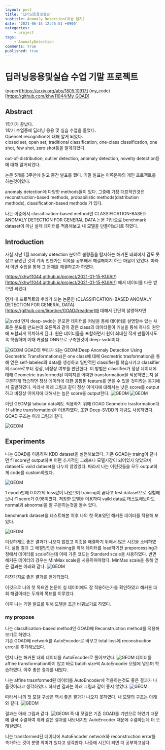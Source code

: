 ```yaml
---
layout: post
title: '딥러닝응용및실습'
subtitle: Anomaly Detection(이상 탐지)
date: '2021-06-15 12:45:51 +0900'
categories:
    - project
tags:
    - AnomalyDetection
comments: true
published: true
---
```


# 딥러닝응용및실습 수업 기말 프로젝트

(paper)[https://arxiv.org/abs/1805.10917]
(my_code)[https://github.com/khw11044/My_GOAD]

## Abstract

1학기가 끝났다.  
1학기 수업중에 딥러닝 응용 및 실습 수업을 들었다.  
Openset recognition에 대해 알게 되었다.  
closed set, open set, traditional classification, one-class classification, one shot, few shot, zero shot등을 알게되었다.  

out-of-distribution, outlier detection, anomaly detection, novelty detection등에 대해 알게되었다.  

논문 5개를 3주만에 읽고 중간 발표를 했다.
기말 발표는 이쪽분야의 개인 프로젝트를 하는것이였다.

anomaly detection에 다양한 methods들이 있다.
그중에 가장 대표적인것은 reconstruction-based methods, probabilistic methods(distribution methods), classification-based methods 가 있다.

나는 이중에서 classification-based method인 CLASSIFICATION-BASED ANOMALY DETECTION FOR GENERAL DATA 논문 기반으로 benchmark dataset이 아닌 실제 데이터를 적용해보고 내 모델을 만들어보기로 하였다.

## Introduction

사실 지난 1월 anomaly detection 분야로 불량품을 탐지하는 해커톤 대회에서 감도 못잡고 끝냈던 것이 계속 언젠가는 이쪽을 공부해서 해결해야지 하는 마음이 있었다. 따라서 이번 수업을 통해 그 문제를 해결하고자 하였다.

(https://khw11044.github.io/project/2021-01-15-KUIAI/)[https://khw11044.github.io/project/2021-01-15-KUIAI/] 에서 데이터를 다운 받으면 되겠다.

먼저 내 프로젝트의 뿌리가 되는 논문인 (CLASSIFICATION-BASED ANOMALY DETECTION FOR GENERAL DATA)[https://github.com/lironber/GOAD#readme]에 대해서 간단히 설명하자면


![svdd](/assets/img/Blog/project/My_GOAD/1.png)
먼저 deep-svdd는 분포한 데이터를 커널을 통해 데이터를 설명할수 있는 새로운 분포를 만드는데 오른쪽과 같이 같은 class의 데이터들이 커널을 통해 하나의 원안에 포함되게 위치하게 된다. 원은 데이터들을 포함하면서 원이 최대한 작게 만들어지도록 학습하며 이때 커널을 DNN으로 구축한것이 deep-svdd이다.

![GEOM](/assets/img/Blog/project/My_GOAD/2.png)
GOAD의 뿌리가 되는 GEOM(Deep Anomaly Detection Using Geometric Transformations)은 one class에 대해 Geometric trasformation을 통해 얻은 self-labeled와 data를 생성하고 일반적인 classifier를 학습시키고 classifier의 score로부터 정상, 비정상 여부를 판단한다.
이 방법은 classifier가 정상 데이터에 대해 Geometric trasformed된 이미지를 어떠한 transformation을 적용하였는지 잘 구분하게 학습하면 정상 데이터에 대한 공통된 feature를 얻을 수 있을 것이라는 동기에서 출발하였다.
따라서 아래 그림과 같이 정상 이미지에 대해서는 낮은 score를 output하고 비정상 이미지에 대해서는 높은 score를 output한다.
![GEOM](/assets/img/Blog/project/My_GOAD/3.png)
![GEOM](/assets/img/Blog/project/My_GOAD/4.png)

이런 GEOM을 tabular data에도 적용하기 위해 GOAD Geometric trasformation대신 affine transformation을 이용하였다.
또한 Deep-SVDD의 개념도 사용하였다. GOAD 구조는 아래 그림과 같다.

![GEOM](/assets/img/Blog/project/My_GOAD/5.png)

## Experiments

나는 GOAD를 이용하여 KDD dataset을 실험해보았다.
기존 GOAD는 traing이 끝나면 f1 score만 output하며 어떤 추가적인 그래프나 모델저장이 되어있지 않았으며 dataset도 vaild dataset을 나누지 않았었다. 따라서 나는 이런것들을 모두 output하게 code를 custom하였다.

![GEOM](/assets/img/Blog/project/My_GOAD/6.png)

1 epoch만에 0.022의 loss값이 나왔으며 training이 끝나고 test dataset으로 실험해보니 f1 score가 0.98이였다. 저장한 모델을 이용하여 vaild data로 테스트해보아도 normal과 abnormal을 잘 구분하는것을 볼수 있다.

benchmark dataset을 테스트해본 이후 나의 첫 목표였던 해커톤 데이터를 적용해 보았다.

![GEOM](/assets/img/Blog/project/My_GOAD/7.png)

이상하게도 좋은 결과가 나오지 않았고 이것을 해결하기 위해서 많은 시간을 소비하였다. 실험 결과 그 해결방안은 training을 위해 데이터를 load하기전 preporcessing과정에서 데이터를 scale하는데 이때 기존 코드는 Standard scale을 사용하였다. 반면 해커톤 데이터의 경우는 MinMax scale을 사용하여야했다. MinMax scale을 통해 얻은 결과는 아래와 같다.
![GEOM](/assets/img/Blog/project/My_GOAD/8.png)

마찬가지로 좋은 결과를 얻게되었다.

이것으로 나의 첫 목표인 논문이 실 데이터에도 잘 적용하는가를 확인하였고 해커톤 대회 해결이라는 두개의 목표를 이루었다.  

이후 나는 기말 발표를 위해 모델을 조금 바꿔보기로 하였다.

### my propose

나는 classification-based method인 GOAD에 Reconstruction method를 적용해보기로 하였다.  
기존 GOAD에 network를 AutoEncoder로 바꾸고 total loss에 reconstruction error를 추가해보았다.

먼저 나는 해커톤 대회 데이터를 AutoEncoder로 풀어보았다.
![GEOM](/assets/img/Blog/project/My_GOAD/9.png)
데이터를 affine transformation하지 않고 바로 batch size씩 AutoEncoder 모델에 넣으며 학습하였다. 아주 좋은 결과를 내었다.

나는 affine trasnformed된 데이터를 AutoEncoder에 적용하는것도 좋은 결과가 나올것이라고 생각하였다. 하지만 결과는 아래 그림과 같이 좋지 않았다.
![GEOM](/assets/img/Blog/project/My_GOAD/10.png)

따라서 나의 첫 모델 구상은 역시 좋은 결과가 나오지 못하였다.
내 모델의 구조는 아래와 같다.
![GEOM](/assets/img/Blog/project/My_GOAD/11.png)

결과는 아래 그림과 같다.
![GEOM](/assets/img/Blog/project/My_GOAD/12.png)
즉 내 모델은 기존 GOAD를 기반으로 하였기 때문에 결국 수렴하여 위와 같은 결과를 내보내지만 AutoEncoder 때문에 수렴하는데 더 오래걸렸다.

니는 transformed된 데이터에 AutoEncoder network와 reconstruction error를 축가하는 것이 분명 의미가 있다고 생각한다. 나중에 시간이 되면 더 공부하고싶다.
